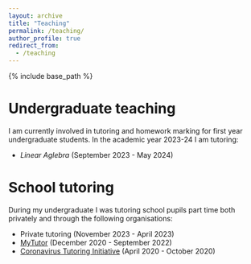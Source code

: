 ```yaml
---
layout: archive
title: "Teaching"
permalink: /teaching/
author_profile: true
redirect_from:
  - /teaching
---
```


{% include base_path %}

Undergraduate teaching
======

I am currently involved in tutoring and homework marking for first year undergraduate students. In the academic year 2023-24 I am tutoring:

- *Linear Aglebra* (September 2023 - May 2024)

School tutoring
======

During my undergraduate I was tutoring school pupils part time both privately and through the following organisations:

- Private tutoring (November 2023 - April 2023)
- [MyTutor](https://www.mytutor.co.uk/?utm_term=mytutor&utm_campaign=CT|SEARCH|UK|BRAND|&utm_source=google&utm_medium=cpc&utm_content=597932432520|&hsa_acc=4993620389&hsa_cam=639950581&hsa_grp=31953320103&hsa_ad=597932432520&hsa_src=g&hsa_tgt=kwd-2295728144&hsa_kw=mytutor&hsa_mt=e&hsa_net=adwords&hsa_ver=3&gad=1&gclid=EAIaIQobChMIg8PdiZzigQMVPERBAh3ugQEZEAAYASAAEgLRvfD_BwE) (December 2020 - September 2022)
- [Coronavirus Tutoring Initiative](https://coronavirustutoring.co.uk/) (April 2020 - October 2020)
